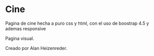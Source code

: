 # Cine
Pagina de cine hecha a puro css y html, con el uso de boostrap 4.5 y ademas responsive

Pagina visual.

Creado por Alan Heizenreder.
